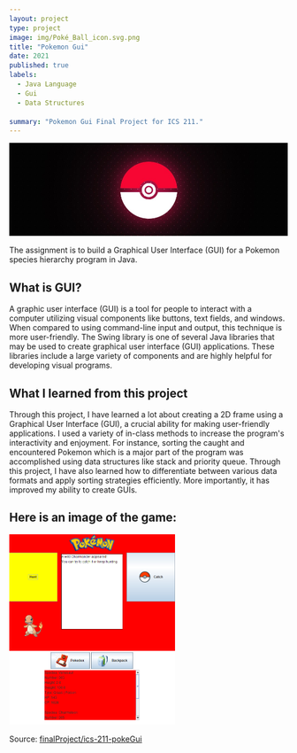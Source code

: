 ```yaml
---
layout: project
type: project
image: img/Poké_Ball_icon.svg.png
title: "Pokemon Gui"
date: 2021
published: true
labels:
  - Java Language
  - Gui
  - Data Structures
  
summary: "Pokemon Gui Final Project for ICS 211."
---
```

<img class="img-fluid" src="../img/pokemonGui1.jpg">

The assignment is to build a Graphical User Interface (GUI) for a Pokemon species hierarchy program in Java.   

## What is GUI? 
A graphic user interface (GUI) is a tool for people to interact with a computer utilizing visual components like buttons, text fields, and windows. When compared to using command-line input and output, this technique is more user-friendly. The Swing library is one of several Java libraries that may be used to create graphical user interface (GUI) applications. These libraries include a large variety of components and are highly helpful for developing visual programs.


## What I learned from this project
Through this project, I have learned a lot about creating a 2D frame using a Graphical User Interface (GUI), a crucial ability for making user-friendly applications. I used a variety of in-class methods to increase the program's interactivity and enjoyment. For instance, sorting the caught and encountered Pokemon which is a major part of the program was accomplished using data structures like stack and priority queue. Through this project, I have also learned how to differentiate between various data formats and apply sorting strategies efficiently. More importantly, it has improved my ability to create GUIs.


## Here is an image of the game:

<img width="300px" class="img-fluid" src="../img/pokeGui.png">

Source: <a href="https://github.com/hokwaichan/ICS211FinalProject"><i class="large github icon "></i>finalProject/ics-211-pokeGui</a>








